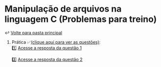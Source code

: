# Manipulação de arquivos na linguagem C (Problemas para treino)

 ↩️ [Volte para pasta principal](https://github.com/roscibely/algorithms-and-data-structure/tree/develop/arquivos)

1. Prática ✅[(clique aqui para ver as questões)](https://github.com/roscibely/algorithms-and-data-structure/blob/develop/arquivos/Lista-para-treino/Lista-para-treino-Arquivos.pdf):  
   1️⃣ [Acesse a resposta da questão 1](https://github.com/roscibely/algorithms-and-data-structure/blob/develop/arquivos/Lista-para-treino/quest-1.c) 
    
   2️⃣ [Acesse a resposta da questão 2](https://github.com/roscibely/algorithms-and-data-structure/blob/develop/arquivos/Lista-para-treino/quest-2.c) 
